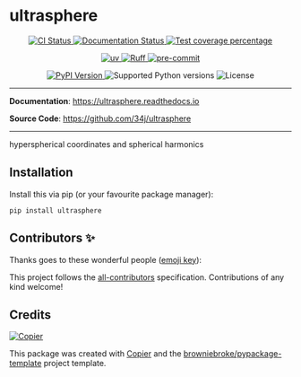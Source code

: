 # ultrasphere

<p align="center">
  <a href="https://github.com/34j/ultrasphere/actions/workflows/ci.yml?query=branch%3Amain">
    <img src="https://img.shields.io/github/actions/workflow/status/34j/ultrasphere/ci.yml?branch=main&label=CI&logo=github&style=flat-square" alt="CI Status" >
  </a>
  <a href="https://ultrasphere.readthedocs.io">
    <img src="https://img.shields.io/readthedocs/ultrasphere.svg?logo=read-the-docs&logoColor=fff&style=flat-square" alt="Documentation Status">
  </a>
  <a href="https://codecov.io/gh/34j/ultrasphere">
    <img src="https://img.shields.io/codecov/c/github/34j/ultrasphere.svg?logo=codecov&logoColor=fff&style=flat-square" alt="Test coverage percentage">
  </a>
</p>
<p align="center">
  <a href="https://github.com/astral-sh/uv">
    <img src="https://img.shields.io/endpoint?url=https://raw.githubusercontent.com/astral-sh/uv/main/assets/badge/v0.json" alt="uv">
  </a>
  <a href="https://github.com/astral-sh/ruff">
    <img src="https://img.shields.io/endpoint?url=https://raw.githubusercontent.com/astral-sh/ruff/main/assets/badge/v2.json" alt="Ruff">
  </a>
  <a href="https://github.com/pre-commit/pre-commit">
    <img src="https://img.shields.io/badge/pre--commit-enabled-brightgreen?logo=pre-commit&logoColor=white&style=flat-square" alt="pre-commit">
  </a>
</p>
<p align="center">
  <a href="https://pypi.org/project/ultrasphere/">
    <img src="https://img.shields.io/pypi/v/ultrasphere.svg?logo=python&logoColor=fff&style=flat-square" alt="PyPI Version">
  </a>
  <img src="https://img.shields.io/pypi/pyversions/ultrasphere.svg?style=flat-square&logo=python&amp;logoColor=fff" alt="Supported Python versions">
  <img src="https://img.shields.io/pypi/l/ultrasphere.svg?style=flat-square" alt="License">
</p>

---

**Documentation**: <a href="https://ultrasphere.readthedocs.io" target="_blank">https://ultrasphere.readthedocs.io </a>

**Source Code**: <a href="https://github.com/34j/ultrasphere" target="_blank">https://github.com/34j/ultrasphere </a>

---

hyperspherical coordinates and spherical harmonics

## Installation

Install this via pip (or your favourite package manager):

`pip install ultrasphere`

## Contributors ✨

Thanks goes to these wonderful people ([emoji key](https://allcontributors.org/docs/en/emoji-key)):

<!-- prettier-ignore-start -->
<!-- ALL-CONTRIBUTORS-LIST:START - Do not remove or modify this section -->
<!-- markdownlint-disable -->
<!-- markdownlint-enable -->
<!-- ALL-CONTRIBUTORS-LIST:END -->
<!-- prettier-ignore-end -->

This project follows the [all-contributors](https://github.com/all-contributors/all-contributors) specification. Contributions of any kind welcome!

## Credits

[![Copier](https://img.shields.io/endpoint?url=https://raw.githubusercontent.com/copier-org/copier/master/img/badge/badge-grayscale-inverted-border-orange.json)](https://github.com/copier-org/copier)

This package was created with
[Copier](https://copier.readthedocs.io/) and the
[browniebroke/pypackage-template](https://github.com/browniebroke/pypackage-template)
project template.
